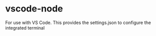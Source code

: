 # vscode-node
For use with VS Code. This provides the settings.json to configure the integrated terminal
